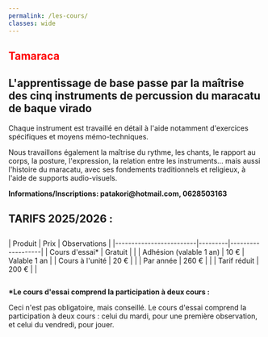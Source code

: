 ```yaml
---
permalink: /les-cours/
classes: wide
---
```


<div class="text-center">
  <h2 style="color: red;">Tamaraca</h2>

  <h2>L'apprentissage de base passe par la maîtrise des cinq instruments de percussion du maracatu de baque virado</h2>

  <p>Chaque instrument est travaillé en détail à l'aide notamment d'exercices spécifiques et moyens mémo-techniques.</p>

  <p>Nous travaillons également la maîtrise du rythme, les chants, le rapport au corps, la posture, l'expression, la relation entre les instruments... mais aussi l'histoire du maracatu, avec ses fondements traditionnels et religieux, à l'aide de supports audio-visuels.</p>

  <p><strong>Informations/Inscriptions: patakori@hotmail.com, 0628503163</strong></p>

  <h2>TARIFS 2025/2026 :</h2>

  <div class="table-wrapper" markdown="block">
  | Produit                 | Prix    | Observations      |
  |-------------------------|---------|-------------------|
  | Cours d'essai*          | Gratuit |                   |
  | Adhésion (valable 1 an) | 10 €    | Valable 1 an      |
  | Cours à l'unité         | 20 €    |                   |
  | Par année               | 260 €   |                   |
  | Tarif réduit            | 200 €   |                   |
  </div>

  <div class="notice--info" style="margin-top: 2em; max-width: 800px; margin-left: auto; margin-right: auto;">
    <p><strong>*Le cours d'essai comprend la participation à deux cours :</strong></p>
    <p>Ceci n'est pas obligatoire, mais conseillé. Le cours d'essai comprend la participation à deux cours : celui du mardi, pour une première observation, et celui du vendredi, pour jouer.</p>
  </div>
</div>

<style>
  .table-wrapper {
    display: flex;
    justify-content: center;
    margin: 2em 0;
  }
  
  .table-wrapper table {
    border-collapse: collapse;
    margin: 0 auto;
  }
  
  .table-wrapper th,
  .table-wrapper td {
    padding: 0.75em 1.5em;
    border: 1px solid #ddd;
    text-align: left;
  }
  
  .table-wrapper th {
    background-color: #f2f2f2;
    font-weight: bold;
  }
</style>
